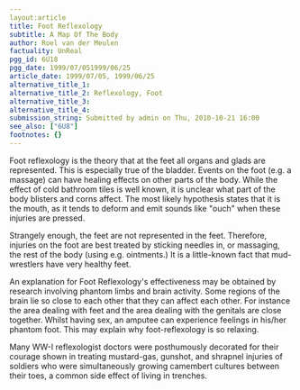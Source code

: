 ```yaml
---
layout:article
title: Foot Reflexology
subtitle: A Map Of The Body
author: Roel van der Meulen
factuality: UnReal
pgg_id: 6U18
pgg_date: 1999/07/051999/06/25
article_date: 1999/07/05, 1999/06/25
alternative_title_1: 
alternative_title_2: Reflexology, Foot
alternative_title_3: 
alternative_title_4: 
submission_string: Submitted by admin on Thu, 2010-10-21 16:00
see_also: ["6U8"]
footnotes: {}
---
```

<div>
<p>Foot reflexology is the theory that at the feet all organs and glads are represented. This is especially true of the bladder. Events on the foot (e.g. a massage) can have healing effects on other parts of the body. While the effect of cold bathroom tiles is well known, it is unclear what part of the body blisters and corns affect. The most likely hypothesis states that it is the mouth, as it tends to deform and emit sounds like "ouch" when these injuries are pressed.</p>
<p>Strangely enough, the feet are not represented in the feet. Therefore, injuries on the foot are best treated by sticking needles in, or massaging, the rest of the body (using e.g. ointments.) It is a little-known fact that mud-wrestlers have very healthy feet.</p>
<p>An explanation for Foot Reflexology's effectiveness may be obtained by research involving phantom limbs and brain activity. Some regions of the brain lie so close to each other that they can affect each other. For instance the area dealing with feet and the area dealing with the genitals are close together. Whilst having sex, an amputee can experience feelings in his/her phantom foot. This may explain why foot-reflexology is so relaxing.</p>
<p>Many WW-I reflexologist doctors were posthumously decorated for their courage shown in treating mustard-gas, gunshot, and shrapnel injuries of soldiers who were simultaneously growing camembert cultures between their toes, a common side effect of living in trenches.</p>
</div>
